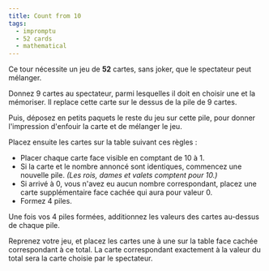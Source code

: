 ```yaml
---
title: Count from 10
tags:
  - impromptu
  - 52 cards
  - mathematical
---
```


Ce tour nécessite un jeu de **52** cartes, sans joker, que le spectateur peut
mélanger.

Donnez 9 cartes au spectateur, parmi lesquelles il doit en choisir une et la
mémoriser. Il replace cette carte sur le dessus de la pile de 9 cartes.

Puis, déposez en petits paquets le reste du jeu sur cette pile, pour donner
l'impression d'enfouir la carte et de mélanger le jeu.

Placez ensuite les cartes sur la table suivant ces règles :

- Placer chaque carte face visible en comptant de 10 à 1.
- Si la carte et le nombre annoncé sont identiques, commencez une nouvelle pile.
  _(Les rois, dames et valets comptent pour 10.)_
- Si arrivé à 0, vous n'avez eu aucun nombre correspondant, placez une carte
  supplémentaire face cachée qui aura pour valeur 0.
- Formez 4 piles.

Une fois vos 4 piles formées, additionnez les valeurs des cartes au-dessus de
chaque pile.

Reprenez votre jeu, et placez les cartes une à une sur la table face cachée
correspondant à ce total. La carte correspondant exactement à la valeur du total
sera la carte choisie par le spectateur.
